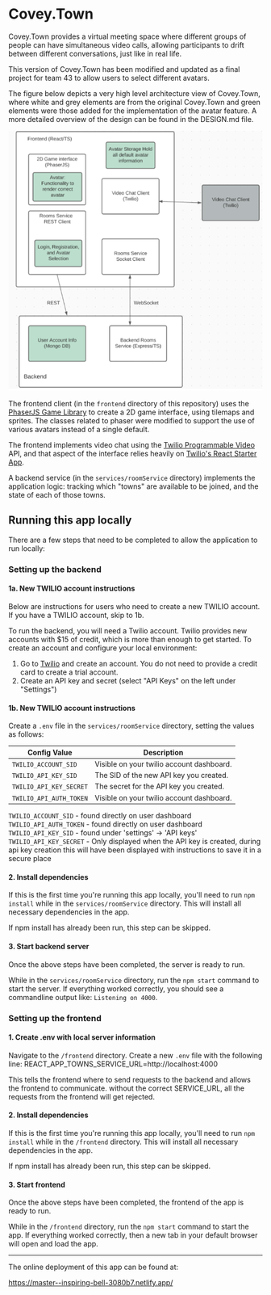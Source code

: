 # Covey.Town

Covey.Town provides a virtual meeting space where different groups of people can have simultaneous video calls, allowing participants to drift between different conversations, just like in real life.

This version of Covey.Town has been modified and updated as a final project for team 43 to allow users to select different avatars.

The figure below depicts a very high level architecture view of Covey.Town, where white and grey elements are from the original Covey.Town and green elements were those added for the implementation of the avatar feature. A more detailed overview of the design can be found in the DESIGN.md file.


![Updated Covey.Town Architecture](docs/updated-covey-town-architecture.png)


The frontend client (in the `frontend` directory of this repository) uses the [PhaserJS Game Library](https://phaser.io) to create a 2D game interface, using tilemaps and sprites. The classes related to phaser were modified to support the use of various avatars instead of a single default.  

The frontend implements video chat using the [Twilio Programmable Video](https://www.twilio.com/docs/video) API, and that aspect of the interface relies heavily on [Twilio's React Starter App](https://github.com/twilio/twilio-video-app-react).

A backend service (in the `services/roomService` directory) implements the application logic: tracking which "towns" are available to be joined, and the state of each of those towns.

## Running this app locally

There are a few steps that need to be completed to allow the application to run locally:

### Setting up the backend

#### 1a. New TWILIO account instructions

Below are instructions for users who need to create a new TWILIO account. If you have a TWILIO account, skip to 1b.

To run the backend, you will need a Twilio account. Twilio provides new accounts with $15 of credit, which is more than enough to get started.
To create an account and configure your local environment:

1. Go to [Twilio](https://www.twilio.com/) and create an account. You do not need to provide a credit card to create a trial account.
2. Create an API key and secret (select "API Keys" on the left under "Settings")

#### 1b. New TWILIO account instructions

Create a `.env` file in the `services/roomService` directory, setting the values as follows:

| Config Value            | Description                               |
| ----------------------- | ----------------------------------------- |
| `TWILIO_ACCOUNT_SID`    | Visible on your twilio account dashboard. |
| `TWILIO_API_KEY_SID`    | The SID of the new API key you created.   |
| `TWILIO_API_KEY_SECRET` | The secret for the API key you created.   |
| `TWILIO_API_AUTH_TOKEN` | Visible on your twilio account dashboard. |

`TWILIO_ACCOUNT_SID` - found directly on user dashboard
`TWILIO_API_AUTH_TOKEN` - found directly on user dashboard
`TWILIO_API_KEY_SID` - found under 'settings' -> 'API keys'
`TWILIO_API_KEY_SECRET` - Only displayed when the API key is created, during api key creation this will have been displayed with instructions to save it in a secure place


#### 2. Install dependencies

If this is the first time you're running this app locally, you'll need to run `npm install` while in the `services/roomService` directory. This will install all necessary dependencies in the app.

If npm install has already been run, this step can be skipped.

#### 3. Start backend server

Once the above steps have been completed, the server is ready to run. 

While in the `services/roomService` directory, run the `npm start` command to start the server. If everything worked correctly, you should see a commandline output like: `Listening on 4000`. 

### Setting up the frontend

#### 1. Create .env with local server information

Navigate to the `/frontend` directory. Create a new `.env` file with the following line: REACT_APP_TOWNS_SERVICE_URL=http://localhost:4000

This tells the frontend where to send requests to the backend and allows the frontend to communicate. without the correct SERVICE_URL, all the requests from the frontend will get rejected.

#### 2. Install dependencies

If this is the first time you're running this app locally, you'll need to run `npm install` while in the `/frontend` directory. This will install all necessary dependencies in the app.

If npm install has already been run, this step can be skipped.

#### 3. Start frontend

Once the above steps have been completed, the frontend of the app is ready to run. 

While in the `/frontend` directory, run the `npm start` command to start the app. If everything worked correctly, then a new tab in your default browser will open and load the app.

---

The online deployment of this app can be found at:

https://master--inspiring-bell-3080b7.netlify.app/
